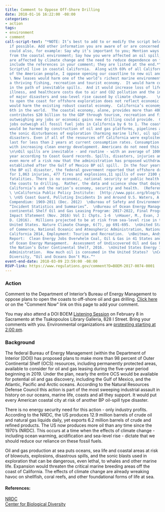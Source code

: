 ```yaml
---
title: Comment to Oppose Off-Shore Drilling
date: 2018-01-16 16:22:00 -08:00
categories:
- action
tags:
- environment
- comment
call-script-text: "*NOTE: It’s best to add to or modify the script below to personalize
  if possible. Add other information you are aware of or are concerned about. You
  could also, for example: Say why it’s important to you; Mention ways that you benefit
  from the coastal environment; Say how you were affected an oil spill; Say how you
  are affected by climate change and the need to reduce dependence on fossil fuels.*\n\n*Please
  include the references in your comment; they are listed at the end.*\n\n### Comment
  Script\nI live in coastal California.  Along with 69% of all Californians and most
  of the American people, I oppose opening our coastline to new oil and gas leases.
  \ New leases would harm one of the world’s richest marine environments that supports
  a thriving fishing, recreation and tourist economy.  It would harm coastal cities
  in the path of inevitable spills.  And it would increase loss of life, injury, cardio-pulmonary
  illness, and healthcare costs due to air and CO2 pollution and the increasing frequency
  of major disasters and sea-level rise caused by climate change.    \n\nA decision
  to open the coast for offshore exploration does not reflect economic realities and
  would harm the existing robust coastal economy.  California’s economy is ranked
  6th in the world.  The coastal economy, alone, provides more than 400,000 jobs and
  contributes $20 billion to the GDP through tourism, recreation and fishing, far
  outweighing any jobs or economic gains new drilling could provide.  Clean energy
  jobs outweigh all fossil fuel jobs in California by 6 to 1. The coastal economy
  would be harmed by construction of oil and gas platforms, pipelines and conveyances,
  the sonic disturbances of exploration (harming marine life), oil spills and climate-caused
  disasters. Even if all of the resources off California were exploited, the oil would
  last for less than 2 years at current consumption rates. Consumption is declining
  with increasing clean energy development. Americans do not need this oil and gas.
  \n\nOil spills are inevitable - and routine - with an average of 1000 reported per
  year according to Coast Guard records. Spills, disasters, injuries and death are
  even more of a risk now that the administration has proposed withdrawing the protections
  established after the Gulf of Mexico BP oil spill.  In the four years following
  the BP oil disaster, the federal government reported that offshore drilling accounted
  for 1,063 injuries, 477 fires and explosions,11 spills of over 2100 gals and 11
  fatalities. There is no economic, national security or public health reason to open
  the coasts to drilling.  Rather, the data and science show that doing so will harm
  California’s and the nation’s economy, security and health.  (References below.)\n\n\n**References:**
  \ \nCalifornia Public Policy Institute:  [http://www.ppic.org/blog/tag/offshore-drilling/](http://www.ppic.org/blog/tag/offshore-drilling/)
  \ \nUS Coast Guard, Polluting Incidents In and Around U.S. Waters, A Spill/Release
  Compendium: 1969-2011 (Dec. 2012)  \nBureau of Safety and Environmental Enforcement,
  “Incident Statistics and Summaries”.  \nBureau of Ocean Energy Management, Outer
  continental Shelf Oil and Gas Leasing Program: 2017-2022, Final Programmatic Environmental
  Impact STatement (Nov. 2016) Vol I: Chpts. 1-6  \nHauer, M., Evan, J. and Mishra,
  D. (2016).  Millions projected to be at risk from sea-level rise in the continental
  United States. Nature Climate Change, 6(7), pp 691-695.  \nUnited States Department
  of Commerce, National Oceanic and Atmospheric Administration, National Ocean Service,
  California 2014, Employment: Tourism and Recreation.  \nBeitman, Andy. Sierra Club.
  Report:  Clean Energy Jobs Overwhelm Coal, Oil & Gas in 41 States and D.C.  \nBureau
  of Ocean Energy Management.  Assessment of Undiscovered Oil and Gas Resources of
  the Nation’s Outer Continental Shelf, 2016.  \nUnited States Energy Information
  Administration.  How much oil is consumed in the United States?  \nCenter for Biological
  Diversity, “Oil and Oceans Don’t Mix.”"
event-end-date: 2018-03-09 23:59:00 -08:00
RSVP-link: https://www.regulations.gov/comment?D=BOEM-2017-0074-0001
---
```


### Action
Comment to the Department of Interior’s Bureau of Energy Management to oppose plans to open the coasts to off-shore oil and gas drilling. [Click here](https://www.regulations.gov/comment?D=BOEM-2017-0074-0001) or on the "Comment Now" link on this page to add your comment.

You may also attend a DOI BOEM [Listening Session](https://www.boem.gov/National-Program-Participate/) on February 8 in Sacramento at the Tsakopoulos Library Galleria, 828 I Street. Bring your comments with you.  Environmental organizations are [protesting starting at 2:00 pm](https://business.facebook.com/events/1754774281233684/). 

### Background
The federal Bureau of Energy Management (within the Department of Interior [DOI]) has proposed plans to make more than 98 percent of Outer Continental Shelf (OCS) resources, including permanently protected areas, available to consider for oil and gas leasing during the five-year period beginning in 2019. Under the plan, nearly the entire OCS would be available for potential oil and gas discovery,  including the Gulf of Mexico, and the Atlantic, Pacific and Arctic oceans.  According to the Natural Resources Defense Council this action is part of the most sweeping industrial assault in history on our oceans, marine life, coasts and all they support.  It would put every American coastal city at risk of another BP oil-spill type disaster.    


There is no energy security need for this action - only industry profits.  According to the NRDC, the US produces 12.9 million barrels of crude oil and natural gas liquids daily, yet exports 6.2 million barrels of crude and refined products.  The US now produces more oil than any time since the 1970’s (NRDC).  This occurs at a time when the effects of climate change - including ocean warming, acidification and sea-level rise - dictate that we should reduce our reliance on these fossil fuels.  


Oil and gas production at sea puts oceans, sea life and coastal areas at risk of blowouts, explosions, disastrous spills, and the sonic blasts used in exploration that can be dangerous, even lethal, to whales and other marine life. Expansion would threaten the critical marine breeding areas off the coast of California. The effects of climate change are already wreaking havoc on shellfish, coral reefs, and other foundational forms of life at sea.


#### References:  
[NRDC](https://www.nrdc.org/experts/rhea-suh/trump-moves-open-90-percent-our-coastal-waters-oil-drilling)  
[Center for Biological Diversity](http://www.biologicaldiversity.org/campaigns/stopping_trumps_assault_on_ca_coast/pdfs/OilAndOceansDontMix.pdf)